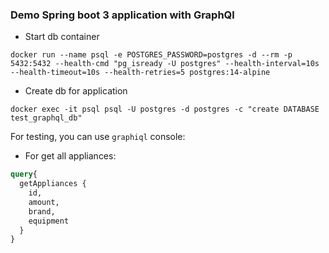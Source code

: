 ### Demo Spring boot 3 application with GraphQl

* Start db container
```shell
docker run --name psql -e POSTGRES_PASSWORD=postgres -d --rm -p 5432:5432 --health-cmd "pg_isready -U postgres" --health-interval=10s --health-timeout=10s --health-retries=5 postgres:14-alpine
```
* Create db for application
```shell
docker exec -it psql psql -U postgres -d postgres -c "create DATABASE test_graphql_db"
```

For testing, you can use `graphiql` console:

* For get all appliances: 
```graphql
query{
  getAppliances {
    id,
    amount,
    brand,
    equipment
  }
}
```
